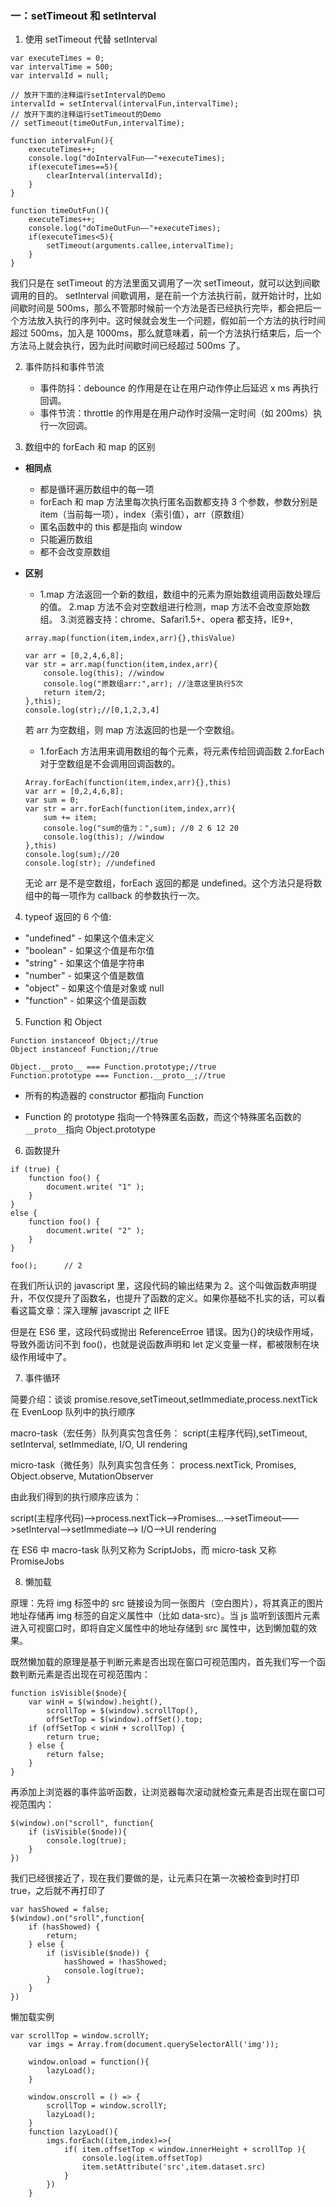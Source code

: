 ### 一：setTimeout 和 setInterval

1. 使用 setTimeout 代替 setInterval

```
var executeTimes = 0;
var intervalTime = 500;
var intervalId = null;

// 放开下面的注释运行setInterval的Demo
intervalId = setInterval(intervalFun,intervalTime);
// 放开下面的注释运行setTimeout的Demo
// setTimeout(timeOutFun,intervalTime);

function intervalFun(){
    executeTimes++;
    console.log("doIntervalFun——"+executeTimes);
    if(executeTimes==5){
        clearInterval(intervalId);
    }
}

function timeOutFun(){
    executeTimes++;
    console.log("doTimeOutFun——"+executeTimes);
    if(executeTimes<5){
        setTimeout(arguments.callee,intervalTime);
    }
}
```

我们只是在 setTimeout 的方法里面又调用了一次 setTimeout，就可以达到间歇调用的目的。
setInterval 间歇调用，是在前一个方法执行前，就开始计时，比如间歇时间是 500ms，那么不管那时候前一个方法是否已经执行完毕，都会把后一个方法放入执行的序列中。这时候就会发生一个问题，假如前一个方法的执行时间超过 500ms，加入是 1000ms，那么就意味着，前一个方法执行结束后，后一个方法马上就会执行，因为此时间歇时间已经超过 500ms 了。

2. 事件防抖和事件节流

   - 事件防抖：debounce 的作用是在让在用户动作停止后延迟 x ms 再执行回调。
   - 事件节流：throttle 的作用是在用户动作时没隔一定时间（如 200ms）执行一次回调。

3. 数组中的 forEach 和 map 的区别

- **相同点**

  - 都是循环遍历数组中的每一项
  - forEach 和 map 方法里每次执行匿名函数都支持 3 个参数，参数分别是 item（当前每一项），index（索引值），arr（原数组）
  - 匿名函数中的 this 都是指向 window
  - 只能遍历数组
  - 都不会改变原数组

- **区别**

  - 1.map 方法返回一个新的数组，数组中的元素为原始数组调用函数处理后的值。 2.map 方法不会对空数组进行检测，map 方法不会改变原始数组。 3.浏览器支持：chrome、Safari1.5+、opera 都支持，IE9+,

  ```
  array.map(function(item,index,arr){},thisValue)

  var arr = [0,2,4,6,8];
  var str = arr.map(function(item,index,arr){
      console.log(this); //window
      console.log("原数组arr:",arr); //注意这里执行5次
      return item/2;
  },this);
  console.log(str);//[0,1,2,3,4]
  ```

  若 arr 为空数组，则 map 方法返回的也是一个空数组。

  - 1.forEach 方法用来调用数组的每个元素，将元素传给回调函数 2.forEach 对于空数组是不会调用回调函数的。

  ```
  Array.forEach(function(item,index,arr){},this)
  var arr = [0,2,4,6,8];
  var sum = 0;
  var str = arr.forEach(function(item,index,arr){
      sum += item;
      console.log("sum的值为：",sum); //0 2 6 12 20
      console.log(this); //window
  },this)
  console.log(sum);//20
  console.log(str); //undefined
  ```

  无论 arr 是不是空数组，forEach 返回的都是 undefined。这个方法只是将数组中的每一项作为 callback 的参数执行一次。

4. typeof 返回的 6 个值:

- "undefined" - 如果这个值未定义
- "boolean" - 如果这个值是布尔值
- "string" - 如果这个值是字符串
- "number" - 如果这个值是数值
- "object" - 如果这个值是对象或 null
- "function" - 如果这个值是函数

5. Function 和 Object

```
Function instanceof Object;//true
Object instanceof Function;//true
```

```
Object.__proto__ === Function.prototype;//true
Function.prototype === Function.__proto__;//true
```

- 所有的构造器的 constructor 都指向 Function

- Function 的 prototype 指向一个特殊匿名函数，而这个特殊匿名函数的`__proto__`指向 Object.prototype

6. 函数提升

```
if (true) {
    function foo() {
        document.write( "1" );
    }
}
else {
    function foo() {
        document.write( "2" );
    }
}

foo();      // 2
```

在我们所认识的 javascript 里，这段代码的输出结果为 2。这个叫做函数声明提升，不仅仅提升了函数名，也提升了函数的定义。如果你基础不扎实的话，可以看看这篇文章：深入理解 javascript 之 IIFE

但是在 ES6 里，这段代码或抛出 ReferenceErroe 错误。因为{}的块级作用域，导致外面访问不到 foo()，也就是说函数声明和 let 定义变量一样，都被限制在块级作用域中了。

7. 事件循环

简要介绍：谈谈 promise.resove,setTimeout,setImmediate,process.nextTick 在 EvenLoop 队列中的执行顺序

macro-task（宏任务）队列真实包含任务：
script(主程序代码),setTimeout, setInterval, setImmediate, I/O, UI rendering

micro-task（微任务）队列真实包含任务：
process.nextTick, Promises, Object.observe, MutationObserver

由此我们得到的执行顺序应该为：

script(主程序代码)—>process.nextTick—>Promises…——>setTimeout——>setInterval——>setImmediate——> I/O——>UI rendering

在 ES6 中 macro-task 队列又称为 ScriptJobs，而 micro-task 又称 PromiseJobs

8. 懒加载

原理：先将 img 标签中的 src 链接设为同一张图片（空白图片），将其真正的图片地址存储再 img 标签的自定义属性中（比如 data-src）。当 js 监听到该图片元素进入可视窗口时，即将自定义属性中的地址存储到 src 属性中，达到懒加载的效果。

既然懒加载的原理是基于判断元素是否出现在窗口可视范围内，首先我们写一个函数判断元素是否出现在可视范围内：

```
function isVisible($node){
    var winH = $(window).height(),
        scrollTop = $(window).scrollTop(),
        offSetTop = $(window).offSet().top;
    if (offSetTop < winH + scrollTop) {
        return true;
    } else {
        return false;
    }
}
```

再添加上浏览器的事件监听函数，让浏览器每次滚动就检查元素是否出现在窗口可视范围内：

```
$(window).on("scroll", function{
    if (isVisible($node)){
        console.log(true);
    }
})
```

我们已经很接近了，现在我们要做的是，让元素只在第一次被检查到时打印 true，之后就不再打印了

```
var hasShowed = false;
$(window).on("sroll",function{
    if (hasShowed) {
        return;
    } else {
        if (isVisible($node)) {
            hasShowed = !hasShowed;
            console.log(true);
        }
    }
})
```

懒加载实例

```
var scrollTop = window.scrollY;
    var imgs = Array.from(document.querySelectorAll('img'));

    window.onload = function(){
        lazyLoad();
    }

    window.onscroll = () => {
        scrollTop = window.scrollY;
        lazyLoad();
    }
    function lazyLoad(){
        imgs.forEach((item,index)=>{
            if( item.offsetTop < window.innerHeight + scrollTop ){
                console.log(item.offsetTop)
                item.setAttribute('src',item.dataset.src)
            }
        })
    }
```
